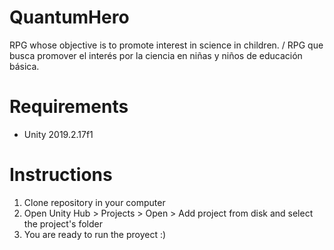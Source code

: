# QuantumHero
 RPG whose objective is to promote interest in science in children. 
 / RPG que busca promover el interés por la ciencia en niñas y niños de educación básica.
 
# Requirements
 - Unity 2019.2.17f1

# Instructions
1) Clone repository in your computer
2) Open Unity Hub > Projects > Open > Add project from disk and select the project's folder
3) You are ready to run the proyect :)
